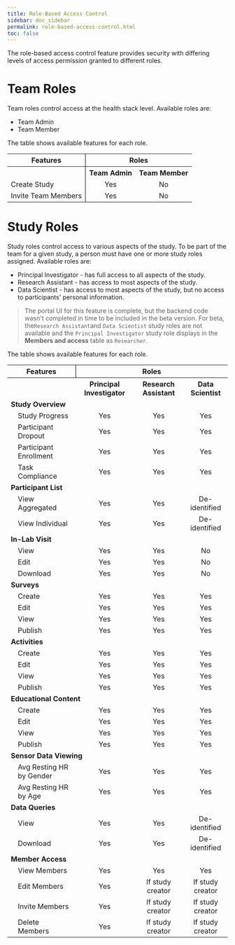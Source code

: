 ```yaml
---
title: Role-Based Access Control
sidebar: doc_sidebar
permalink: role-based-access-control.html
toc: false
---
```


The role-based access control feature provides security with differing levels of access permission granted to different roles.

# Team Roles

Team roles control access at the health stack level. Available roles are:

- Team Admin
- Team Member

The table shows available features for each role.

<table>
  <tr>
    <th style="text-align: center; border-right: 1px solid black;">Features</th>
    <th colspan="2" style="text-align: center;">Roles</th>
  </tr>
   <tr>
    <th style="text-align: center; border-right: 1px solid black;"></th>
    <th style="text-align: center;">Team Admin</th>
    <th style="text-align: center;">Team Member</th>
  </tr>
  <tr>
    <td style="border-right: 1px solid black;">Create Study</td>
    <td style="text-align: center;">Yes</td>
    <td style="text-align: center;">No</td>
  </tr>
  <tr>
    <td style="border-right: 1px solid black;">Invite Team Members</td>
    <td style="text-align: center;">Yes</td>
    <td style="text-align: center;">No</td>
  </tr>
</table>


# Study Roles

Study roles control access to various aspects of the study. To be part of the team for a given study, a person must have one or more study roles assigned. Available roles are:

- Principal Investigator - has full access to all aspects of the study.
- Research Assistant - has access to most aspects of the study.
- Data Scientist - has access to most aspects of the study, but no access to participants' personal information.

> The portal UI for this feature is complete, but the backend code wasn't completed in time to be included in the beta version. For beta, the`Research Assistant`and `Data Scientist` study roles are not available and the `Principal Investigator` study role displays in the **Members and access** table as `Researcher`.

The table shows available features for each role.

<table>
  <tr>
    <th colspan="2" style="text-align: center; border-right: 1px solid black;">Features</th>
    <th colspan="4" style="text-align: center;">Roles</th>
  </tr>
  <tr>
    <th colspan="2" style="text-align: center;"></th>
    <th style="text-align: center;">Principal Investigator</th>
    <th style="text-align: center;">Research Assistant</th>
    <th style="text-align: center;">Data Scientist</th>
  </tr>
  <tr>
    <td colspan="6"><b>Study Overview</b></td>
  </tr>
  <tr>
    <td></td>
    <td>Study Progress</td>
    <td style="text-align: center;">Yes</td>
    <td style="text-align: center;">Yes</td>
    <td style="text-align: center;">Yes</td>
  </tr>
  <tr>
    <td></td>
    <td>Participant Dropout</td>
    <td style="text-align: center;">Yes</td>
    <td style="text-align: center;">Yes</td>
    <td style="text-align: center;">Yes</td>
  </tr>
  <tr>
    <td></td>
    <td>Participant Enrollment</td>
    <td style="text-align: center;">Yes</td>
    <td style="text-align: center;">Yes</td>
    <td style="text-align: center;">Yes</td>
  </tr>
  <tr>
    <td></td>
    <td>Task Compliance</td>
    <td style="text-align: center;">Yes</td>
    <td style="text-align: center;">Yes</td>
    <td style="text-align: center;">Yes</td>
  </tr>
  <tr>
    <td colspan="6"><b>Participant List</b></td>
  </tr>
  <tr>
    <td></td>
    <td>View Aggregated</td>
    <td style="text-align: center;">Yes</td>
    <td style="text-align: center;">Yes</td>
    <td style="text-align: center;">De-identified</td>
  </tr>
  <tr>
    <td></td>
    <td>View Individual</td>
    <td style="text-align: center;">Yes</td>
    <td style="text-align: center;">Yes</td>
    <td style="text-align: center;">De-identified</td>
  </tr>
  <tr>
    <td colspan="6"><b>In-Lab Visit</b></td>
  </tr>
  <tr>
    <td></td>
    <td>View</td>
    <td style="text-align: center;">Yes</td>
    <td style="text-align: center;">Yes</td>
    <td style="text-align: center;">No</td>
  </tr>
  <tr>
    <td></td>
    <td>Edit</td>
    <td style="text-align: center;">Yes</td>
    <td style="text-align: center;">Yes</td>
    <td style="text-align: center;">No</td>
  </tr>
  <tr>
    <td></td>
    <td>Download</td>
    <td style="text-align: center;">Yes</td>
    <td style="text-align: center;">Yes</td>
    <td style="text-align: center;">No</td>
  </tr>
  <tr>
    <td colspan="6"><b>Surveys</b></td>
  </tr>
  <tr>
    <td></td>
    <td>Create</td>
    <td style="text-align: center;">Yes</td>
    <td style="text-align: center;">Yes</td>
    <td style="text-align: center;">Yes</td>
  </tr>
  <tr>
    <td></td>
    <td>Edit</td>
    <td style="text-align: center;">Yes</td>
    <td style="text-align: center;">Yes</td>
    <td style="text-align: center;">Yes</td>
  </tr>
  <tr>
    <td></td>
    <td>View</td>
    <td style="text-align: center;">Yes</td>
    <td style="text-align: center;">Yes</td>
    <td style="text-align: center;">Yes</td>
  </tr>
  <tr>
    <td></td>
    <td>Publish</td>
    <td style="text-align: center;">Yes</td>
    <td style="text-align: center;">Yes</td>
    <td style="text-align: center;">Yes</td>
  </tr>
  <tr>
    <td colspan="6"><b>Activities</b></td>
  </tr>
  <tr>
    <td></td>
    <td>Create</td>
    <td style="text-align: center;">Yes</td>
    <td style="text-align: center;">Yes</td>
    <td style="text-align: center;">Yes</td>
  </tr>
  <tr>
    <td></td>
    <td>Edit</td>
    <td style="text-align: center;">Yes</td>
    <td style="text-align: center;">Yes</td>
    <td style="text-align: center;">Yes</td>
  </tr>
  <tr>
    <td></td>
    <td>View</td>
    <td style="text-align: center;">Yes</td>
    <td style="text-align: center;">Yes</td>
    <td style="text-align: center;">Yes</td>
  </tr>
  <tr>
    <td></td>
    <td>Publish</td>
    <td style="text-align: center;">Yes</td>
    <td style="text-align: center;">Yes</td>
    <td style="text-align: center;">Yes</td>
  </tr>
  <tr>
    <td colspan="6"><b>Educational Content</b></td>
  </tr>
  <tr>
    <td></td>
    <td>Create</td>
    <td style="text-align: center;">Yes</td>
    <td style="text-align: center;">Yes</td>
    <td style="text-align: center;">Yes</td>
  </tr>
  <tr>
    <td></td>
    <td>Edit</td>
    <td style="text-align: center;">Yes</td>
    <td style="text-align: center;">Yes</td>
    <td style="text-align: center;">Yes</td>
  </tr>
  <tr>
    <td></td>
    <td>View</td>
    <td style="text-align: center;">Yes</td>
    <td style="text-align: center;">Yes</td>
    <td style="text-align: center;">Yes</td>
  </tr>
  <tr>
    <td></td>
    <td>Publish</td>
    <td style="text-align: center;">Yes</td>
    <td style="text-align: center;">Yes</td>
    <td style="text-align: center;">Yes</td>
  </tr>
  <tr>
    <td colspan="6"><b>Sensor Data Viewing</b></td>
  </tr>
  <tr>
    <td></td>
    <td>Avg Resting HR by Gender</td>
    <td style="text-align: center;">Yes</td>
    <td style="text-align: center;">Yes</td>
    <td style="text-align: center;">Yes</td>
  </tr>
  <tr>
    <td></td>
    <td>Avg Resting HR by Age</td>
    <td style="text-align: center;">Yes</td>
    <td style="text-align: center;">Yes</td>
    <td style="text-align: center;">Yes</td>
  </tr>
  <tr>
    <td colspan="6"><b>Data Queries</b></td>
  </tr>
  <tr>
    <td></td>
    <td>View</td>
    <td style="text-align: center;">Yes</td>
    <td style="text-align: center;">Yes</td>
    <td style="text-align: center;">De-identified</td>
  </tr>
  <tr>
    <td></td>
    <td>Download</td>
    <td style="text-align: center;">Yes</td>
    <td style="text-align: center;">Yes</td>
    <td style="text-align: center;">De-identified</td>
  </tr>
  <tr>
    <td colspan="6"><b>Member Access</b></td>
  </tr>
  <tr>
    <td></td>
    <td>View Members</td>
    <td style="text-align: center;">Yes</td>
    <td style="text-align: center;">Yes</td>
    <td style="text-align: center;">Yes</td>
  </tr>
  <tr>
    <td></td>
    <td>Edit Members</td>
    <td style="text-align: center;">Yes</td>
    <td style="text-align: center;">If study creator</td>
    <td style="text-align: center;">If study creator</td>
  </tr>
  <tr>
    <td></td>
    <td>Invite Members</td>
    <td style="text-align: center;">Yes</td>
    <td style="text-align: center;">If study creator</td>
    <td style="text-align: center;">If study creator</td>
  </tr>
  <tr>
    <td></td>
    <td>Delete Members</td>
    <td style="text-align: center;">Yes</td>
    <td style="text-align: center;">If study creator</td>
    <td style="text-align: center;">If study creator</td>
  </tr>
</table>



<!-- Not until v1.0
  <tr>
    <td></td>
    <td>Grant Management Access</td>
    <td style="text-align: center;">Yes</td>
    <td style="text-align: center;">If study creator</td>
    <td style="text-align: center;">If study creator</td>
  </tr>
  <tr>
    <td></td>
    <td>Invite New Members</td>
    <td style="text-align: center;">Yes</td>
    <td style="text-align: center;">If study creator or granted access</td>
    <td style="text-align: center;">If study creator or granted access</td>
  </tr>
-->